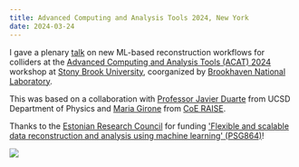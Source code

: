 ```yaml
---
title: Advanced Computing and Analysis Tools 2024, New York
date: 2024-03-24
---
```


I gave a plenary [talk](https://indico.cern.ch/event/1330797/contributions/5776140/) on new ML-based reconstruction workflows for colliders at the [Advanced Computing and Analysis Tools (ACAT) 2024](https://indico.cern.ch/event/1330797/) workshop at [Stony Brook University](https://www.stonybrook.edu/), coorganized by [Brookhaven National Laboratory](https://www.bnl.gov/world/).

This was based on a collaboration with [Professor Javier Duarte](https://jduarte.physics.ucsd.edu/) from UCSD Department of Physics and [Maria Girone](https://openlab.cern/about/our-people/maria-girone) from [CoE RAISE](https://www.coe-raise.eu/).

Thanks to the [Estonian Research Council](https://etag.ee/en/) for funding ['Flexible and scalable data reconstruction and analysis using machine learning' (PSG864)](https://www.etis.ee/portal/projects/display/7287c942-e035-4cfc-823f-06e3567285f1)!

![](/img/2024/acat.jpg)